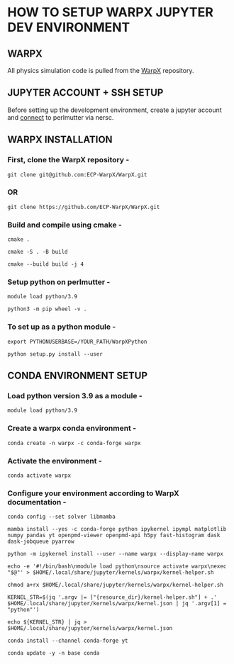 # HOW TO SETUP WARPX JUPYTER DEV ENVIRONMENT

## WARPX
All physics simulation code is pulled from the [WarpX](https://github.com/ECP-WarpX/WarpX) repository.

## JUPYTER ACCOUNT + SSH SETUP
Before setting up the development environment, create a jupyter account and [connect](https://docs.nersc.gov/connect/) to perlmutter via nersc.

## WARPX INSTALLATION
### First, clone the WarpX repository - 

```
git clone git@github.com:ECP-WarpX/WarpX.git
```

### OR

```
git clone https://github.com/ECP-WarpX/WarpX.git
```

### Build and compile using cmake -

```
cmake .

cmake -S . -B build

cmake --build build -j 4
```

### Setup python on perlmutter - 

```
module load python/3.9

python3 -m pip wheel -v .
```

### To set up as a python module -

```
export PYTHONUSERBASE=/YOUR_PATH/WarpXPython

python setup.py install --user
```



## CONDA ENVIRONMENT SETUP
### Load python version 3.9 as a module -

```
module load python/3.9
```

### Create a warpx conda environment -

```
conda create -n warpx -c conda-forge warpx
```

### Activate the environment - 

```
conda activate warpx
```

### Configure your environment according to WarpX documentation - 

```
conda config --set solver libmamba

mamba install --yes -c conda-forge python ipykernel ipympl matplotlib numpy pandas yt openpmd-viewer openpmd-api h5py fast-histogram dask dask-jobqueue pyarrow

python -m ipykernel install --user --name warpx --display-name warpx

echo -e '#!/bin/bash\nmodule load python\nsource activate warpx\nexec "$@"' > $HOME/.local/share/jupyter/kernels/warpx/kernel-helper.sh

chmod a+rx $HOME/.local/share/jupyter/kernels/warpx/kernel-helper.sh

KERNEL_STR=$(jq '.argv |= ["{resource_dir}/kernel-helper.sh"] + .' $HOME/.local/share/jupyter/kernels/warpx/kernel.json | jq '.argv[1] = "python"')

echo ${KERNEL_STR} | jq > $HOME/.local/share/jupyter/kernels/warpx/kernel.json

conda install --channel conda-forge yt

conda update -y -n base conda
```
